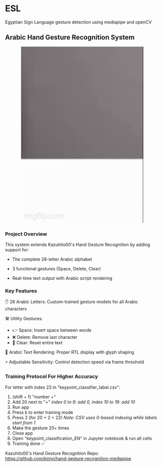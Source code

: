 # ESL
Egyptian Sign Language gesture detection using mediapipe and openCV
## Arabic Hand Gesture Recognition System
<p align="center">
  <img src="./a34057.gif" width="400" alt="Gesture Recognition Demo">
</p>

### Project Overview

This system extends Kazuhito00's Hand Gesture Recognition by adding support for:

- The complete 28-letter Arabic alphabet

- 3 functional gestures (Space, Delete, Clear)

- Real-time text output with Arabic script rendering

### Key Features
✋ 28 Arabic Letters: Custom-trained gesture models for all Arabic characters

🛠 Utility Gestures:

- 👉 Space: Insert space between words
- ❌ Delete: Remove last character
- 🧹 Clear: Reset entire text

📜 Arabic Text Rendering: Proper RTL display with glyph shaping

⚡ Adjustable Sensitivity: Control detection speed via frame threshold

### Training Protocol For Higher Accuracy

For letter with index 23 in "keypoint_classifier_label.csv":

1. (shift + f) "number +"
2. Add 20 next to "+"  *index 0 to 9: add 0, index 10 to 19: add 10*
3. Run app
4. Press k to enter training mode
5. Press 2 (for 20 + 2 = 22) *Note: CSV uses 0-based indexing while labels start from 1*
6. Make the gesture 20+ times
7. Close app
8. Open "keypoint_classification_EN" in Jupyter notebook & run all cells
9. Training done ✅

Kazuhito00's Hand Gesture Recognition Repo: https://github.com/kinivi/hand-gesture-recognition-mediapipe
